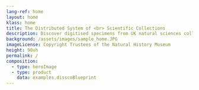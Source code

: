 ```yaml
---
lang-ref: home
layout: home
klass: home
title: The Distributed System of <br> Scientific Collections
description: Discover digitised specimens from UK natural sciences collections
background: /assets/images/sample_home.JPG
imageLicense: Copyright Trustees of the Natural History Museum
height: 90vh
permalink: /
composition:
  - type: heroImage
  - type: product
    data: examples.disscoBlueprint
---
```

